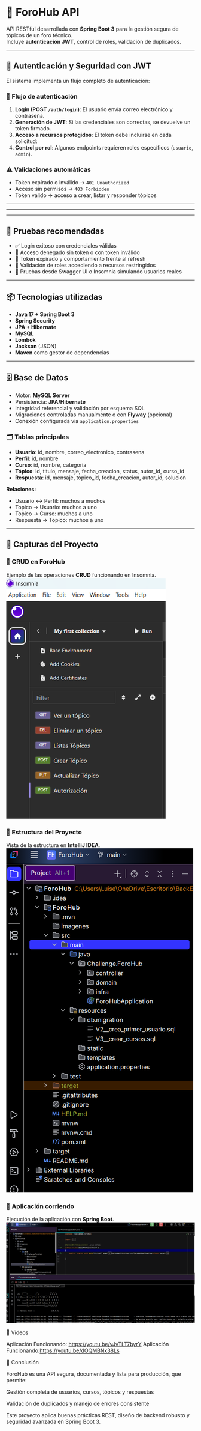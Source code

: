 # 🧠 ForoHub API

API RESTful desarrollada con **Spring Boot 3** para la gestión segura de tópicos de un foro técnico.  
Incluye **autenticación JWT**, control de roles, validación de duplicados.

---

## 🔐 Autenticación y Seguridad con JWT

El sistema implementa un flujo completo de autenticación:

### 🔄 Flujo de autenticación
1. **Login (POST `/auth/login`)**: El usuario envía correo electrónico y contraseña.
2. **Generación de JWT**: Si las credenciales son correctas, se devuelve un token firmado.
3. **Acceso a recursos protegidos**: El token debe incluirse en cada solicitud:
4. **Control por rol**: Algunos endpoints requieren roles específicos (`usuario`, `admin`).

### ⚠️ Validaciones automáticas
- Token expirado o inválido → `401 Unauthorized`
- Acceso sin permisos → `403 Forbidden`
- Token válido → acceso a crear, listar y responder tópicos

---

---

---

## 🧪 Pruebas recomendadas

- ✅ Login exitoso con credenciales válidas
- 🚫 Acceso denegado sin token o con token inválido
- 🔄 Token expirado y comportamiento frente al refresh
- 🧾 Validación de roles accediendo a recursos restringidos
- 🐞 Pruebas desde Swagger UI o Insomnia simulando usuarios reales

---

## 📦 Tecnologías utilizadas

- **Java 17 + Spring Boot 3**
- **Spring Security**
- **JPA + Hibernate**
- **MySQL**
- **Lombok**
- **Jackson** (JSON)
- **Maven** como gestor de dependencias

---

## 🗄️ Base de Datos

- Motor: **MySQL Server**
- Persistencia: **JPA/Hibernate**
- Integridad referencial y validación por esquema SQL
- Migraciones controladas manualmente o con **Flyway** (opcional)
- Conexión configurada vía `application.properties`

### 🗂️ Tablas principales
- **Usuario**: id, nombre, correo_electronico, contrasena
- **Perfil**: id, nombre
- **Curso**: id, nombre, categoria
- **Tópico**: id, titulo, mensaje, fecha_creacion, status, autor_id, curso_id
- **Respuesta**: id, mensaje, topico_id, fecha_creacion, autor_id, solucion

**Relaciones:**
- Usuario <-> Perfil: muchos a muchos
- Topico -> Usuario: muchos a uno
- Topico -> Curso: muchos a uno
- Respuesta -> Topico: muchos a uno

---

## 📸 Capturas del Proyecto

### 🔹 CRUD en ForoHub
Ejemplo de las operaciones **CRUD** funcionando en Insomnia.
![Crud ForoHub](ForoHub/imagenes/CRUD_ForoHub.png)

### 🔹 Estructura del Proyecto
Vista de la estructura en **IntelliJ IDEA**.
![Estructura ForoHub](ForoHub/imagenes/Estructura_ForoHub.png)

### 🔹 Aplicación corriendo
Ejecución de la aplicación con **Spring Boot**.
![Run ForoHub](ForoHub/imagenes/Run_ForoHub.png)


🎥 Videos

Aplicación Funcionando: https://youtu.be/vJvTLT7byrY
Aplicación Funcionando:https://youtu.be/dOQMBNx38Ls

🎯 Conclusión

ForoHub es una API segura, documentada y lista para producción, que permite:

Gestión completa de usuarios, cursos, tópicos y respuestas

Validación de duplicados y manejo de errores consistente

Este proyecto aplica buenas prácticas REST, diseño de backend robusto y seguridad avanzada en Spring Boot 3.